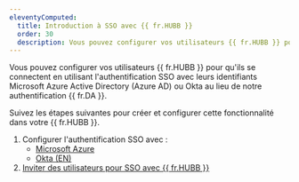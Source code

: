 ```yaml
---
eleventyComputed:
  title: Introduction à SSO avec {{ fr.HUBB }}
  order: 30
  description: Vous pouvez configurer vos utilisateurs {{ fr.HUBB }} pour qu'ils se connectent en utilisant l'authentification SSO avec leurs identifiants Microsoft Azure Active Directory (Azure AD) ou Okta au lieu de notre authentification {{ fr.DA }}.
---
```

Vous pouvez configurer vos utilisateurs {{ fr.HUBB }} pour qu'ils se connectent en utilisant l'authentification SSO avec leurs identifiants Microsoft Azure Active Directory (Azure AD) ou Okta au lieu de notre authentification {{ fr.DA }}.  

Suivez les étapes suivantes pour créer et configurer cette fonctionnalité dans votre {{ fr.HUBB }}.  

1. Configurer l'authentification SSO avec :  
    * [Microsoft Azure](/fr/hub/getting-started/get-started-sso-hub-business/configure-sso-authentication-microsoft-azure/) 
    * [Okta (EN)](/hub/getting-started/get-started-sso-hub-business/configure-sso-authentication-okta/)  
1. [Inviter des utilisateurs pour SSO avec {{ fr.HUBB }}](/fr/hub/getting-started/get-started-sso-hub-business/invite-users-SSO-hub-business/) 
